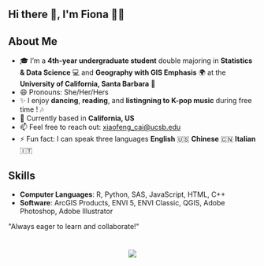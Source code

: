## Hi there 👋, I'm Fiona 👧🏻

## About Me

- 🎓 I’m a **4th-year undergraduate student** double majoring in **Statistics & Data Science** 💻 and **Geography with GIS Emphasis** 🌍 at the **University of California, Santa Barbara** 🏫
- 😄 Pronouns: She/Her/Hers
- ✨ I enjoy **dancing**, **reading**, and **listingning to K-pop music** during free time ! 🎶
- 📍 Currently based in **California, US**
- 📫 Feel free to reach out: xiaofeng_cai@ucsb.edu
- ⚡ Fun fact: I can speak three languages **English** 🇺🇸 **Chinese** 🇨🇳 **Italian** 🇮🇹 

## Skills
- **Computer Languages**: R, Python, SAS, JavaScript, HTML, C++
- **Software**: ArcGIS Products, ENVI 5, ENVI Classic, QGIS, Adobe Photoshop, Adobe Illustrator

"Always eager to learn and collaborate!"

<h1 align="center">
    <img src="https://readme-typing-svg.herokuapp.com/?lines=Hello%2C%20World!;I%20wish%20you%20a%20great%20day!&center=true&size=24&color=89CFF0">
</h1>


<!--
**xiaofeng-10/xiaofeng-10** is a ✨ _special_ ✨ repository because its `README.md` (this file) appears on your GitHub profile.

Here are some ideas to get you started:

- 🔭 I’m currently working on ...
- 🌱 I’m currently learning ...
- 👯 I’m looking to collaborate on ...
- 🤔 I’m looking for help with ...
- 💬 Ask me about ...
- 📫 How to reach me: ...
- 😄 Pronouns: ...
- ⚡ Fun fact: ...
-->

